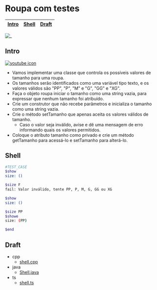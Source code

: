 # Roupa com testes

<!-- toch -->
[Intro](#intro) | [Shell](#shell) | [Draft](#draft)
-- | -- | --
<!-- toch -->

![_](https://raw.githubusercontent.com/qxcodepoo/arcade/master/base/roupa/cover.jpg)

## Intro

[![youtube icon](https://raw.githubusercontent.com/qxcodepoo/arcade/master/base/animal/../youguide.png)](https://youtu.be/27-PmhwFHYY?si=gAScW7a_CyxVNnTv)


- Vamos implementar uma classe que controla os possíveis valores de tamanho para uma roupa.
- Os tamanhos serão identificados como uma variável tipo texto, e os valores válidos são "PP", "P", "M" e "G", "GG" e "XG".
- Faça o objeto roupa iniciar o tamanho como uma string vazia, para expressar que nenhum tamanho foi atribuído.
- Crie um construtor que não recebe parâmetros e inicializa o tamanho como uma string vazia.
- Crie o método setTamanho que apenas aceita os valores válidos de tamanho.
  - Caso o valor seja inválido, avise e dê uma mensagem de erro informando quais os valores permitidos.
- Coloque o atributo tamanho como privado e crie um método getTamanho para acessá-lo e setTamanho para alterá-lo.

## Shell

```bash
#TEST_CASE
$show
size: ()

$size F
fail: Valor inválido, tente PP, P, M, G, GG ou XG

$show
size: ()

$size PP
$showe
size: (PP)

$end

```

## Draft

<!-- links .cache/draft -->
- cpp
  - [shell.cpp](https://github.com/qxcodepoo/arcade/blob/master/base/roupa/.cache/draft/cpp/shell.cpp)
- java
  - [Shell.java](https://github.com/qxcodepoo/arcade/blob/master/base/roupa/.cache/draft/java/Shell.java)
- ts
  - [shell.ts](https://github.com/qxcodepoo/arcade/blob/master/base/roupa/.cache/draft/ts/shell.ts)
<!-- links -->